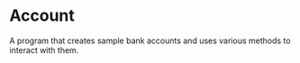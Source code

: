 # Account
A program that creates sample bank accounts and uses various methods to interact with them.
